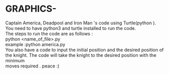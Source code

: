 # GRAPHICS-
Captain America, Deadpool and Iron Man 's code using Turtle(python ). <br>
You need to have python3 and turtle installed to run the code.  <br>
The steps to run the code are as follows :  <br>
 python <name_of_file>.py   <br>
 example :python america.py   <br>
You also have a code to input the initial position  and the desired position of the knight. The code will take the knight to the desired position with the minimum  
moves required . peace :)  
